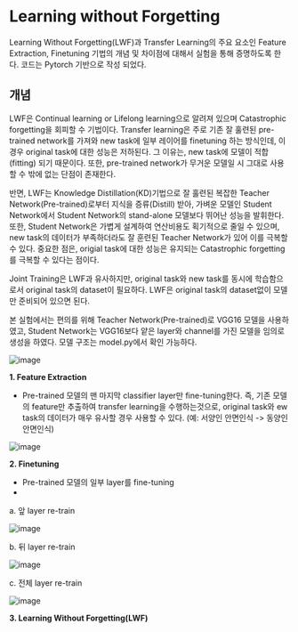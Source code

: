 # Learning without Forgetting

Learning Without Forgetting(LWF)과 Transfer Learning의 주요 요소인 Feature Extraction, Finetuning 기법의 개념 및 차이점에 대해서 실험을 통해 증명하도록 한다. 코드는 Pytorch 기반으로 작성 되었다.

## 개념

LWF은 Continual learning or Lifelong learning으로 알려져 있으며  Catastrophic forgetting을 회피할 수 기법이다. Transfer learning은 주로 기존 잘 훌련된 pre-trained network를 가져와 new task에 일부 레이어를 finetuning 하는 방식인데, 이 경우 original task에 대한 성능은 저하된다. 그 이유는, new task에 모델이 적합(fitting) 되기 때문이다. 또한, pre-trained network가 무거운 모델일 시 그대로 사용할 수 밖에 없는 단점이 존재한다.

반면, LWF는 Knowledge Distillation(KD)기법으로 잘 훌련된 복잡한 Teacher Network(Pre-trained)로부터 지식을 증류(Distill) 받아, 가벼운 모델인 Student Network에서 Student Network의 stand-alone 모델보다 뛰어난 성능을 발휘한다. 또한, Student Network은 가볍게 설계하여 연산비용도 획기적으로 줄일 수 있으며, new task의 데이터가 부족하더라도 잘 훈련된 Teacher Network가 있어 이를 극복할 수 있다. 중요한 점은, origial task에 대한 성능은 유지되는 Catastrophic forgetting를 극복할 수 있다는 점이다. 

Joint Training은 LWF과 유사하지만, original task와 new task를 동시에 학습함으로서 original task의 dataset이 필요하다. LWF은 original task의 dataset없이 모델만 준비되어 있으면 된다. 

본 실험에서는 편의를 위해 Teacher Network(Pre-trained)로 VGG16 모델을 사용하였고, Student Network는 VGG16보다 얕은 layer와 channel를 가진 모델을 임의로 생성을 하였다. 모델 구조는 model.py에서 확인 가능하다.

![image](https://user-images.githubusercontent.com/52276191/116020914-27493300-a682-11eb-8959-b1bf564184a5.png)

**1. Feature Extraction**
  - Pre-trained 모델의 맨 마지막 classifier layer만 fine-tuning한다. 즉, 기존 모델의 feature만 추출하여 transfer learning을 수행하는것으로, original task와 ew task의 데이터가 매우 유사할 경우 사용할 수 있다. (예: 서양인 안면인식 -> 동양인 안면인식)

![image](https://user-images.githubusercontent.com/52276191/115985911-e7823d00-a5e8-11eb-891f-a9cbb0e6fc47.png)

**2. Finetuning**
  - Pre-trained 모델의 일부 layer를 fine-tuning
  - 
a. 앞 layer re-train

![image](https://user-images.githubusercontent.com/52276191/115985926-fd8ffd80-a5e8-11eb-9412-81f67be3a960.png)

b. 뒤 layer re-train

![image](https://user-images.githubusercontent.com/52276191/115985930-fff25780-a5e8-11eb-9ed4-b7995bcc73f6.png)

c. 전체 layer re-train

![image](https://user-images.githubusercontent.com/52276191/115985933-0254b180-a5e9-11eb-9331-6efdd46b4ada.png)



**3. Learning Without Forgetting(LWF)**


